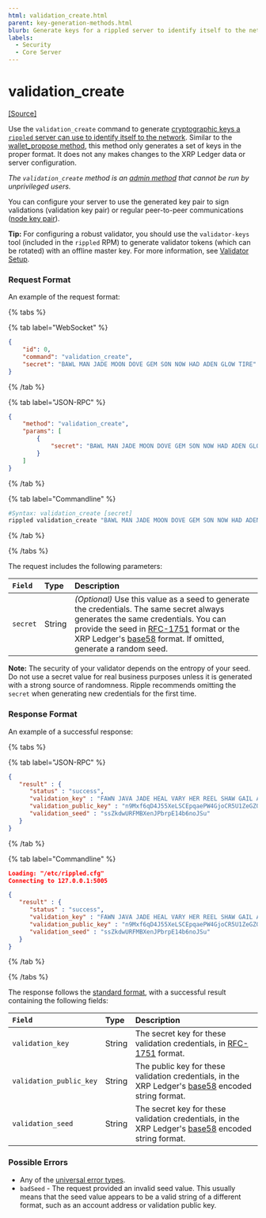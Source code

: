 ```yaml
---
html: validation_create.html
parent: key-generation-methods.html
blurb: Generate keys for a rippled server to identify itself to the network.
labels:
  - Security
  - Core Server
---
```

# validation_create
[[Source]](https://github.com/XRPLF/rippled/blob/315a8b6b602798a4cff4d8e1911936011e12abdb/src/ripple/rpc/handlers/ValidationCreate.cpp "Source")

Use the `validation_create` command to generate [cryptographic keys a `rippled` server can use to identify itself to the network](../../../../concepts/networks-and-servers/peer-protocol.md#node-key-pair). Similar to the [wallet_propose method](wallet_propose.md), this method only generates a set of keys in the proper format. It does not any makes changes to the XRP Ledger data or server configuration.

_The `validation_create` method is an [admin method](../index.md) that cannot be run by unprivileged users._

You can configure your server to use the generated key pair to sign validations (validation key pair) or regular peer-to-peer communications ([node key pair](../../../../concepts/networks-and-servers/peer-protocol.md#node-key-pair)).

**Tip:** For configuring a robust validator, you should use the `validator-keys` tool (included in the `rippled` RPM) to generate validator tokens (which can be rotated) with an offline master key. For more information, see [Validator Setup](../../../../infrastructure/configuration/server-modes/run-rippled-as-a-validator.md#3-enable-validation-on-your-rippled-server).


### Request Format
An example of the request format:

{% tabs %}

{% tab label="WebSocket" %}
```json
{
    "id": 0,
    "command": "validation_create",
    "secret": "BAWL MAN JADE MOON DOVE GEM SON NOW HAD ADEN GLOW TIRE"
}
```
{% /tab %}

{% tab label="JSON-RPC" %}
```json
{
    "method": "validation_create",
    "params": [
        {
            "secret": "BAWL MAN JADE MOON DOVE GEM SON NOW HAD ADEN GLOW TIRE"
        }
    ]
}
```
{% /tab %}

{% tab label="Commandline" %}
```sh
#Syntax: validation_create [secret]
rippled validation_create "BAWL MAN JADE MOON DOVE GEM SON NOW HAD ADEN GLOW TIRE"
```
{% /tab %}

{% /tabs %}

The request includes the following parameters:

| `Field`  | Type   | Description                                              |
|:---------|:-------|:---------------------------------------------------------|
| `secret` | String | _(Optional)_ Use this value as a seed to generate the credentials. The same secret always generates the same credentials. You can provide the seed in [RFC-1751](https://tools.ietf.org/html/rfc1751) format or the XRP Ledger's [base58](../../../protocol/data-types/base58-encodings.md) format. If omitted, generate a random seed. |

**Note:** The security of your validator depends on the entropy of your seed. Do not use a secret value for real business purposes unless it is generated with a strong source of randomness. Ripple recommends omitting the `secret` when generating new credentials for the first time.

### Response Format

An example of a successful response:

{% tabs %}

{% tab label="JSON-RPC" %}
```json
{
   "result" : {
      "status" : "success",
      "validation_key" : "FAWN JAVA JADE HEAL VARY HER REEL SHAW GAIL ARCH BEN IRMA",
      "validation_public_key" : "n9Mxf6qD4J55XeLSCEpqaePW4GjoCR5U1ZeGZGJUCNe3bQa4yQbG",
      "validation_seed" : "ssZkdwURFMBXenJPbrpE14b6noJSu"
   }
}
```
{% /tab %}

{% tab label="Commandline" %}
```json
Loading: "/etc/rippled.cfg"
Connecting to 127.0.0.1:5005

{
   "result" : {
      "status" : "success",
      "validation_key" : "FAWN JAVA JADE HEAL VARY HER REEL SHAW GAIL ARCH BEN IRMA",
      "validation_public_key" : "n9Mxf6qD4J55XeLSCEpqaePW4GjoCR5U1ZeGZGJUCNe3bQa4yQbG",
      "validation_seed" : "ssZkdwURFMBXenJPbrpE14b6noJSu"
   }
}
```
{% /tab %}

{% /tabs %}

The response follows the [standard format](../../api-conventions/response-formatting.md), with a successful result containing the following fields:

| `Field`                 | Type   | Description                               |
|:------------------------|:-------|:------------------------------------------|
| `validation_key`        | String | The secret key for these validation credentials, in [RFC-1751](https://tools.ietf.org/html/rfc1751) format. |
| `validation_public_key` | String | The public key for these validation credentials, in the XRP Ledger's [base58](../../../protocol/data-types/base58-encodings.md) encoded string format. |
| `validation_seed`       | String | The secret key for these validation credentials, in the XRP Ledger's [base58](../../../protocol/data-types/base58-encodings.md) encoded string format. |

### Possible Errors

* Any of the [universal error types](../../api-conventions/error-formatting.md#universal-errors).
* `badSeed` - The request provided an invalid seed value. This usually means that the seed value appears to be a valid string of a different format, such as an account address or validation public key.
